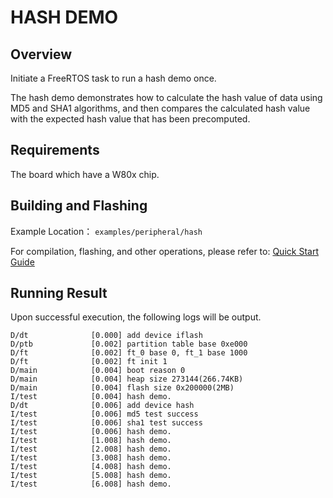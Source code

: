 # HASH DEMO

## Overview

Initiate a FreeRTOS task to run a hash demo once. 

The hash demo demonstrates how to calculate the hash value of data using MD5 and SHA1 algorithms, and then compares the calculated hash value with the expected hash value that has been precomputed.

## Requirements

The board which have a W80x chip.

## Building and Flashing

Example Location： `examples/peripheral/hash`

For compilation, flashing, and other operations, please refer to: [Quick Start Guide](https://doc.winnermicro.net/w800/en/2.2-beta.2/get_started/index.html)

## Running Result

Upon successful execution, the following logs will be output.

```
D/dt              [0.000] add device iflash
D/ptb             [0.002] partition table base 0xe000
D/ft              [0.002] ft_0 base 0, ft_1 base 1000
D/ft              [0.002] ft init 1
D/main            [0.004] boot reason 0
D/main            [0.004] heap size 273144(266.74KB)
D/main            [0.004] flash size 0x200000(2MB)
I/test            [0.004] hash demo.
D/dt              [0.006] add device hash
I/test            [0.006] md5 test success
I/test            [0.006] sha1 test success
I/test            [0.006] hash demo.
I/test            [1.008] hash demo.
I/test            [2.008] hash demo.
I/test            [3.008] hash demo.
I/test            [4.008] hash demo.
I/test            [5.008] hash demo.
I/test            [6.008] hash demo.
```
